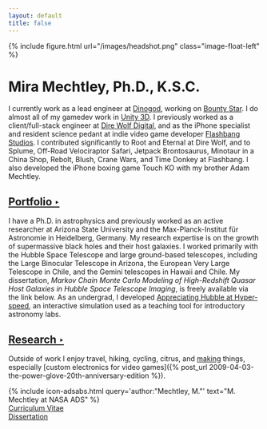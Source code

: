 ```yaml
---
layout: default
title: false
---
```


{% include figure.html url="/images/headshot.png" class="image-float-left" %}

# Mira Mechtley, Ph.D., K.S.C.

I currently work as a lead engineer at [Dinogod](http://www.dinogod.com), working on [Bounty Star](https://store.steampowered.com/app/1497430/Bounty_Star/). I do almost all of my gamedev work in [Unity 3D](https://unity3d.com). I previously worked as a client/full-stack engineer at [Dire Wolf Digital](https://direwolfdigital.com), and as the iPhone specialist and resident science pedant at indie video game developer [Flashbang Studios](http://blurst.com/). I contributed significantly to Root and Eternal at Dire Wolf, and to Splume, Off-Road Velociraptor Safari, Jetpack Brontosaurus, Minotaur in a China Shop, Rebolt, Blush, Crane Wars, and Time Donkey at Flashbang. I also developed the iPhone boxing game Touch KO with my brother Adam Mechtley.

## [Portfolio ‣]({{site.baseurl}}/portfolio)

I have a Ph.D. in astrophysics and previously worked as an active researcher at Arizona State University and the Max-Planck-Institut für Astronomie in Heidelberg, Germany. My research expertise is on the growth of supermassive black holes and their host galaxies. I worked primarily with the Hubble Space Telescope and large ground-based telescopes, including the Large Binocular Telescope in Arizona, the European Very Large Telescope in Chile, and the Gemini telescopes in Hawaii and Chile. My dissertation, _Markov Chain Monte Carlo Modeling of High-Redshift Quasar Host Galaxies in Hubble Space Telescope Imaging_, is freely available via the link below. As an undergrad, I developed [Appreciating Hubble at Hyper-speed]({{site.baseurl}}/ahah/), an interactive simulation used as a teaching tool for introductory astronomy labs.

## [Research ‣]({{site.baseurl}}/research)

Outside of work I enjoy travel, hiking, cycling, citrus, and [making](http://makezine.com/) things, especially [custom electronics for video games]({% post_url 2009-04-03-the-power-glove-20th-anniversary-edition %}).

{% include icon-adsabs.html query='author:"Mechtley, M."' text="M. Mechtley at NASA ADS" %}  
[Curriculum Vitae]({{site.baseurl}}/papers/mmechtleycv.pdf)  
[Dissertation](https://keep.lib.asu.edu/items/152408)
